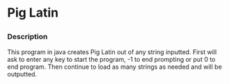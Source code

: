 # Pig Latin <p>
### Description <p>
This program in java creates Pig Latin out of any string inputted. First will ask to enter any key to start the program, -1 to end prompting or 
put 0 to end program. Then continue to load as many strings as needed and will be outputted. 
